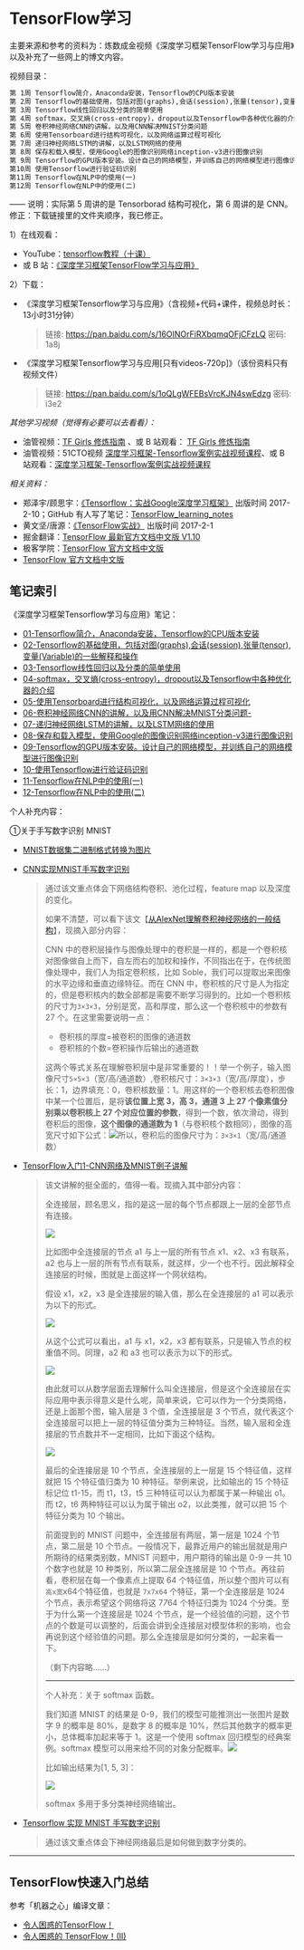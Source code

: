 # TensorFlow学习

主要来源和参考的资料为：炼数成金视频《深度学习框架TensorFlow学习与应用》以及补充了一些网上的博文内容。

视频目录：

``` xml
第 1周 Tensorflow简介，Anaconda安装，Tensorflow的CPU版本安装
第 2周 Tensorflow的基础使用，包括对图(graphs),会话(session),张量(tensor),变量(Variable)的一些解释和操作
第 3周 Tensorflow线性回归以及分类的简单使用
第 4周 softmax，交叉熵(cross-entropy)，dropout以及Tensorflow中各种优化器的介绍
第 5周 卷积神经网络CNN的讲解，以及用CNN解决MNIST分类问题
第 6周 使用Tensorboard进行结构可视化，以及网络运算过程可视化
第 7周 递归神经网络LSTM的讲解，以及LSTM网络的使用
第 8周 保存和载入模型，使用Google的图像识别网络inception-v3进行图像识别
第 9周 Tensorflow的GPU版本安装。设计自己的网络模型，并训练自己的网络模型进行图像识别
第10周 使用Tensorflow进行验证码识别
第11周 Tensorflow在NLP中的使用(一)
第12周 Tensorflow在NLP中的使用(二)
```

—— 说明：实际第 5 周讲的是 Tensorborad 结构可视化，第 6 周讲的是 CNN。修正：下载链接里的文件夹顺序，我已修正。

1）在线观看：

- YouTube：[tensorflow教程（十课）](https://www.youtube.com/watch?v=eAtGqz8ytOI&list=PLjSwXXbVlK6IHzhLOMpwHHLjYmINRstrk&index=2&t=0s)
- 或 B 站：[《深度学习框架TensorFlow学习与应用》](https://www.bilibili.com/video/av20542427/)

2）下载：

- 《深度学习框架Tensorflow学习与应用》（含视频+代码+课件，视频总时长：13小时31分钟）

  > 链接: https://pan.baidu.com/s/16OINOrFiRXbqmqOFjCFzLQ 密码: 1a8j

- 《深度学习框架Tensorflow学习与应用[只有videos-720p]》（该份资料只有视频文件）

  > 链接: https://pan.baidu.com/s/1oQLgWFEBsVrcKJN4swEdzg 密码: i3e2

*其他学习视频（觉得有必要可以去看看）：* 

- 油管视频：[TF Girls 修炼指南](https://www.youtube.com/watch?v=TrWqRMJZU8A&list=PLwY2GJhAPWRcZxxVFpNhhfivuW0kX15yG&index=2) 、或 B 站观看： [TF Girls 修炼指南](https://space.bilibili.com/16696495/#/channel/detail?cid=1588) 
- 油管视频：51CTO视频 [深度学习框架-Tensorflow案例实战视频课程](https://www.youtube.com/watch?v=-pYU4ub7g0c&list=PL8LR_PrSuIRhpEYA3sJ-J5hYGYUSwZwdS)、或 B 站观看：[深度学习框架-Tensorflow案例实战视频课程](https://www.bilibili.com/video/av29663946/?p=1)

*相关资料：*

- 郑泽宇/顾思宇：[《Tensorflow：实战Google深度学习框架》](https://book.douban.com/subject/26976457/) 出版时间 2017-2-10；GitHub 有人写了笔记：[TensorFlow_learning_notes](https://github.com/cookeem/TensorFlow_learning_notes)
- 黄文坚/唐源：[《TensorFlow实战》](https://book.douban.com/subject/26974266/) 出版时间 2017-2-1
- 掘金翻译：[TensorFlow 最新官方文档中文版 V1.10 ](https://github.com/xitu/tensorflow-docs)
- 极客学院：[TensorFlow 官方文档中文版](http://wiki.jikexueyuan.com/project/tensorflow-zh/)
- [TensorFlow 官方文档中文版](http://www.tensorfly.cn/tfdoc/get_started/introduction.html)

## 笔记索引

《深度学习框架Tensorflow学习与应用》笔记：

- [01-Tensorflow简介，Anaconda安装，Tensorflow的CPU版本安装](/Notes/01-Tensorflow简介，Anaconda安装，Tensorflow的CPU版本安装.md)
- [02-Tensorflow的基础使用，包括对图(graphs),会话(session),张量(tensor),变量(Variable)的一些解释和操作](/Notes/02-Tensorflow的基础使用，包括对图\(graphs\),会话\(session\),张量\(tensor\),变量\(Variable\)的一些解释和操作.md)
- [03-Tensorflow线性回归以及分类的简单使用](/Notes/03-Tensorflow线性回归以及分类的简单使用.md)
- [04-softmax，交叉熵(cross-entropy)，dropout以及Tensorflow中各种优化器的介绍](/Notes/04-softmax，交叉熵\(cross-entropy\)，dropout以及Tensorflow中各种优化器的介绍.md)
- [05-使用Tensorboard进行结构可视化，以及网络运算过程可视化](/Notes/05-使用Tensorboard进行结构可视化，以及网络运算过程可视化.md)
- [06-卷积神经网络CNN的讲解，以及用CNN解决MNIST分类问题-](/Notes/06-卷积神经网络CNN的讲解，以及用CNN解决MNIST分类问题.md)
- [07-递归神经网络LSTM的讲解，以及LSTM网络的使用](/Notes/07-递归神经网络LSTM的讲解，以及LSTM网络的使用.md)
- [08-保存和载入模型，使用Google的图像识别网络inception-v3进行图像识别](/Notes/08-保存和载入模型，使用Google的图像识别网络inception-v3进行图像识别.md)
- [09-Tensorflow的GPU版本安装。设计自己的网络模型，并训练自己的网络模型进行图像识别](/Notes/09-Tensorflow的GPU版本安装。设计自己的网络模型，并训练自己的网络模型进行图像识别.md)
- [10-使用Tensorflow进行验证码识别](/Notes/10-使用Tensorflow进行验证码识别.md)
- [11-Tensorflow在NLP中的使用(一)](/Notes/11-Tensorflow在NLP中的使用\(一\).md)
- [12-Tensorflow在NLP中的使用(二)](/Notes/12-Tensorflow在NLP中的使用\(二\).md)

个人补充内容：

①关于手写数字识别 MNIST

- [MNIST数据集二进制格式转换为图片](other/MNIST数据集二进制格式转换为图片.md)
- [CNN实现MNIST手写数字识别](https://blog.csdn.net/lijiecao0226/article/details/78379110)

  > 通过该文重点体会下网络结构卷积、池化过程，feature map 以及深度的变化。
  >
  > 如果不清楚，可以看下该文【[从AlexNet理解卷积神经网络的一般结构](https://blog.csdn.net/chaipp0607/article/details/72847422)】，现摘入部分内容：
  >
  > CNN 中的卷积层操作与图像处理中的卷积是一样的，都是一个卷积核对图像做自上而下，自左而右的加权和操作，不同指出在于，在传统图像处理中，我们人为指定卷积核，比如 Soble，我们可以提取出来图像的水平边缘和垂直边缘特征。而在 CNN 中，卷积核的尺寸是人为指定的，但是卷积核内的数全部都是需要不断学习得到的。比如一个卷积核的尺寸为`3×3×3`，分别是宽，高和厚度，那么这一个卷积核中的参数有 27 个。在这里需要说明一点：
  >
  > - 卷积核的厚度=被卷积的图像的通道数
  > - 卷积核的个数=卷积操作后输出的通道数
  >
  > 这两个等式关系在理解卷积层中是非常重要的！！举一个例子，输入图像尺寸`5×5×3`（宽/高/通道数）,卷积核尺寸：`3×3×3`（宽/高/厚度），步长：1，边界填充：0，卷积核数量：1。用这样的一个卷积核去卷积图像中某一个位置后，是将**该位置上宽 3，高 3，通道 3 上 27 个像素值分别乘以卷积核上 27 个对应位置的参数**，得到一个数，依次滑动，得到卷积后的图像，**这个图像的通道数为 1**（与卷积核个数相同），图像的高宽尺寸如下公式：![](https://img-1256179949.cos.ap-shanghai.myqcloud.com/20181105201546.png)所以，卷积后的图像尺寸为：`3×3×1`（宽/高/通道数）

- [TensorFlow入门1-CNN网络及MNIST例子讲解](https://blog.csdn.net/zgzczzw/article/details/79897956)

  > 该文讲解的挺全面的，值得一看。现摘入其中部分内容：
  >
  > 全连接层，顾名思义，指的是这一层的每个节点都跟上一层的全部节点有连接。
  >
  > ![](https://img-1256179949.cos.ap-shanghai.myqcloud.com/20181105203937.png)
  >
  > 比如图中全连接层的节点 a1 与上一层的所有节点 x1、x2、x3 有联系，a2 也与上一层的所有节点有联系，就这样，少一个也不行。因此解释全连接层的时候，图就是上面这样一个网状结构。
  >
  > 假设 x1，x2，x3 是全连接层的输入值，那么在全连接层的 a1 可以表示为以下的形式。
  >
  > ![](https://img-1256179949.cos.ap-shanghai.myqcloud.com/20181105204240.png)
  >
  > 从这个公式可以看出，a1 与 x1，x2，x3 都有联系，只是输入节点的权重值不同。同理，a2 和 a3 也可以表示为以下的形式。
  >
  > ![](https://img-1256179949.cos.ap-shanghai.myqcloud.com/20181105204304.png)
  >
  > 由此就可以从数学层面去理解什么叫全连接层，但是这个全连接层在实际应用中表示得意义是什么呢，简单来说，它可以作为一个分类网络，还是上面那个图，输入层是 3 个值，全连接层是 3 个节点，就代表这个全连接层可以把上一层的特征值分类为三种特征。当然，输入层和全连接层的节点数并不一定相同，比如下面这个结构。
  >
  > ![](https://img-1256179949.cos.ap-shanghai.myqcloud.com/20181105204341.png)
  >
  > 最后的全连接层是 10 个节点，全连接层的上一层是 15 个特征值，这样就把 15 个特征值归类为 10 种特征。举例来说，比如输出的 15 个特征标记位 t1-15，而 t1，t3，t5 三种特征可以认为都属于某一种输出 o1。而 t2，t6 两种特征可以认为属于输出 o2，以此类推，就可以把 15 个特征分类为 10 个输出。
  >
  > 前面提到的 MNIST 问题中，全连接层有两层，第一层是 1024 个节点，第二层是 10 个节点。一般情况下，最靠近用户的输出层就是用户所期待的结果类别数，MNIST 问题中，用户期待的输出是 0-9 一共 10 个数字也就是 10 种类别，所以第二层全连接层是 10 个节点。再往前看，卷积层在每一个像素点上提取 64 个特征值，所以整个图片可以有`高x宽`x64个特征值，也就是 `7x7x64` 个特征，第一个全连接层是 1024 个节点，表示希望这个网络将这 7*7*64 个特征归类为 1024 个分类。至于为什么第一个连接层是 1024 个节点，是一个经验值的问题，这个节点的个数是可以调整的，后面会讲到全连接层对模型体积的影响，也会再说到这个经验值的问题。那么全连接层是如何分类的，一起来看一下。
  >
  > （剩下内容略……）
  >
  > ---
  >
  > 个人补充：关于 softmax 函数。
  >
  > 我们知道 MNIST 的结果是 0-9，我们的模型可能推测出一张图片是数字 9 的概率是 80%，是数字 8 的概率是 10%，然后其他数字的概率更小，总体概率加起来等于 1。这是一个使用 softmax 回归模型的经典案例。softmax 模型可以用来给不同的对象分配概率。![](https://img-1256179949.cos.ap-shanghai.myqcloud.com/20181105205325.png)
  >
  > 比如输出结果为[1, 5, 3]：
  >
  > ![](https://img-1256179949.cos.ap-shanghai.myqcloud.com/20181105205403.png)
  >
  > softmax 多用于多分类神经网络输出。

- [Tensorflow 实现 MNIST 手写数字识别](https://blog.csdn.net/u010858605/article/details/69830657)

  > 通过该文重点体会下神经网络最后是如何做到数字分类的。

---

## TensorFlow快速入门总结

参考「机器之心」编译文章：

- [令人困惑的TensorFlow！](https://zhuanlan.zhihu.com/p/38812133)
- [令人困惑的 TensorFlow！(II)](https://zhuanlan.zhihu.com/p/46008208)

